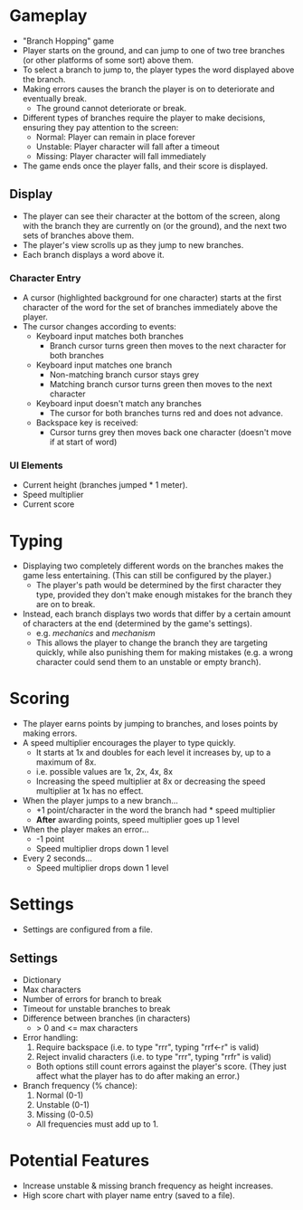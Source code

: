 # Gameplay
* "Branch Hopping" game
* Player starts on the ground, and can jump to one of two tree branches (or other platforms of some sort) above them.
* To select a branch to jump to, the player types the word displayed above the branch.
* Making errors causes the branch the player is on to deteriorate and eventually break.
  * The ground cannot deteriorate or break.
* Different types of branches require the player to make decisions, ensuring they pay attention to the screen:
  * Normal: Player can remain in place forever
  * Unstable: Player character will fall after a timeout
  * Missing: Player character will fall immediately
* The game ends once the player falls, and their score is displayed.

## Display
* The player can see their character at the bottom of the screen, along with the branch they are currently on (or the ground), and the next two sets of branches above them.
* The player's view scrolls up as they jump to new branches.
* Each branch displays a word above it.

### Character Entry
* A cursor (highlighted background for one character) starts at the first character of the word for the set of branches immediately above the player.
* The cursor changes according to events:
  * Keyboard input matches both branches
    * Branch cursor turns green then moves to the next character for both branches
  * Keyboard input matches one branch
    * Non-matching branch cursor stays grey
    * Matching branch cursor turns green then moves to the next character
  * Keyboard input doesn't match any branches
    * The cursor for both branches turns red and does not advance.
  * Backspace key is received:
    * Cursor turns grey then moves back one character (doesn't move if at start of word)

### UI Elements
* Current height (branches jumped * 1 meter).
* Speed multiplier
* Current score

# Typing
* Displaying two completely different words on the branches makes the game less entertaining. (This can still be configured by the player.)
  * The player's path would be determined by the first character they type, provided they don't make enough mistakes for the branch they are on to break.
* Instead, each branch displays two words that differ by a certain amount of characters at the end (determined by the game's settings).
  * e.g. *mechanics* and *mechanism*
  * This allows the player to change the branch they are targeting quickly, while also punishing them for making mistakes (e.g. a wrong character could send them to an unstable or empty branch).

# Scoring
* The player earns points by jumping to branches, and loses points by making errors.
* A speed multiplier encourages the player to type quickly.
  * It starts at 1x and doubles for each level it increases by, up to a maximum of 8x.
  * i.e. possible values are 1x, 2x, 4x, 8x
  * Increasing the speed multiplier at 8x or decreasing the speed multiplier at 1x has no effect.
* When the player jumps to a new branch...
  * +1 point/character in the word the branch had * speed multiplier
  * **After** awarding points, speed multiplier goes up 1 level
* When the player makes an error...
  * -1 point
  * Speed multiplier drops down 1 level
* Every 2 seconds...
  * Speed multiplier drops down 1 level

# Settings
* Settings are configured from a file.

## Settings
* Dictionary
* Max characters
* Number of errors for branch to break
* Timeout for unstable branches to break
* Difference between branches (in characters)
  * \> 0 and <= max characters
* Error handling:
  1. Require backspace (i.e. to type "rrr", typing "rrf←r" is valid)
  2. Reject invalid characters (i.e. to type "rrr", typing "rrfr" is valid)
  * Both options still count errors against the player's score. (They just affect what the player has to do after making an error.)
* Branch frequency (% chance):
  1. Normal (0-1)
  2. Unstable (0-1)
  3. Missing (0-0.5)
  * All frequencies must add up to 1.

# Potential Features
* Increase unstable & missing branch frequency as height increases.
* High score chart with player name entry (saved to a file).